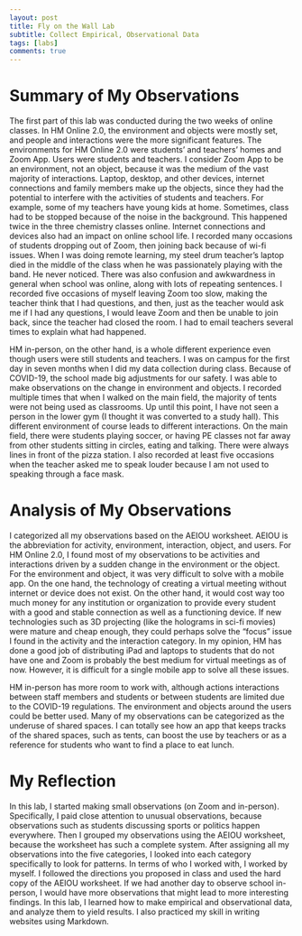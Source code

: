 ```yaml
---
layout: post
title: Fly on the Wall Lab 
subtitle: Collect Empirical, Observational Data
tags: [labs]
comments: true
---
```


# Summary of My Observations

The first part of this lab was conducted during the two weeks of online classes. In HM Online 2.0, the environment and objects were mostly set, and people and interactions were the more significant features. The environments for HM Online 2.0 were students’ and teachers’ homes and Zoom App. Users were students and teachers. I consider Zoom App to be an environment, not an object, because it was the medium of the vast majority of interactions. Laptop, desktop, and other devices, internet connections and family members make up the objects, since they had the potential to interfere with the activities of students and teachers. For example, some of my teachers have young kids at home. Sometimes, class had to be stopped because of the noise in the background. This happened twice in the three chemistry classes online. Internet connections and devices also had an impact on online school life. I recorded many occasions of students dropping out of Zoom, then joining back because of wi-fi issues. When I was doing remote learning, my steel drum teacher’s laptop died in the middle of the class when he was passionately playing with the band. He never noticed. There was also confusion and awkwardness in general when school was online, along with lots of repeating sentences. I recorded five occasions of myself leaving Zoom too slow, making the teacher think that I had questions, and then, just as the teacher would ask me if I had any questions, I would leave Zoom and then be unable to join back, since the teacher had closed the room. I had to email teachers several times to explain what had happened.

HM in-person, on the other hand, is a whole different experience even though users were still students and teachers. I was on campus for the first day in seven months when I did my data collection during class. Because of COVID-19, the school made big adjustments for our safety. I was able to make observations on the change in environment and objects. I recorded multiple times that when I walked on the main field, the majority of tents were not being used as classrooms. Up until this point, I have not seen a person in the lower gym (I thought it was converted to a study hall). This different environment of course leads to different interactions. On the main field, there were students playing soccer, or having PE classes not far away from other students sitting in circles, eating and talking. There were always lines in front of the pizza station. I also recorded at least five occasions when the teacher asked me to speak louder because I am not used to speaking through a face mask. 

# Analysis of My Observations

I categorized all my observations based on the AEIOU worksheet.  AEIOU is the abbreviation for activity, environment, interaction, object, and users. For HM Online 2.0, I found most of my observations to be activities and interactions driven by a sudden change in the environment or the object. For the environment and object, it was very difficult to solve with a mobile app. On the one hand, the technology of creating a virtual meeting without internet or device does not exist. On the other hand, it would cost way too much money for any institution or organization to provide every student with a good and stable connection as well as a functioning device. If new technologies such as 3D projecting (like the holograms in sci-fi movies) were mature and cheap enough, they could perhaps solve the “focus” issue I found in the activity and the interaction category. In my opinion, HM has done a good job of distributing iPad and laptops to students that do not have one and Zoom is probably the best medium for virtual meetings as of now. However, it is difficult for a single mobile app to solve all these issues. 

HM in-person has more room to work with, although actions interactions between staff members and students or between students are limited due to the COVID-19 regulations. The environment and objects around the users could be better used. Many of my observations can be categorized as the underuse of shared spaces. I can totally see how an app that keeps tracks of the shared spaces, such as tents, can boost the use by teachers or as a reference for students who want to find a place to eat lunch. 

# My Reflection

In this lab, I started making small observations (on Zoom and in-person). Specifically, I paid close attention to unusual observations, because observations such as students discussing sports or politics happen everywhere. Then I grouped my observations using the AEIOU worksheet, because the worksheet has such a complete system. After assigning all my observations into the five categories, I looked into each category specifically to look for patterns. In terms of who I worked with, I worked by myself. I followed the directions you proposed in class and used the hard copy of the AEIOU worksheet. If we had another day to observe school in-person, I would have more observations that might lead to more interesting findings. In this lab, I learned how to make empirical and observational data, and analyze them to yield results. I also practiced my skill in writing websites using Markdown. 
